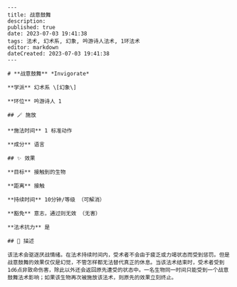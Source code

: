 
    ---
    title: 战意鼓舞
    description: 
    published: true
    date: 2023-07-03 19:41:38
    tags: 法术, 幻术系, 幻象, 吟游诗人法术, 1环法术
    editor: markdown
    dateCreated: 2023-07-03 19:41:38
    ---

    # **战意鼓舞** *Invigorate*

    **学派** 幻术系 \[幻象\] 

    **环位** 吟游诗人 1

    ## 🪄 施放

    **施法时间** 1 标准动作

    **成分** 语言

    ## ✨ 效果 

    **目标** 接触到的生物 

    **距离** 接触  

    **持续时间** 10分钟/等级 （可解消） 

    **豁免** 意志，通过则无效 （无害）

    **法术抗力** 是

    ## 📖 描述

    该法术会驱逐厌战情绪。在法术持续时间内，受术者不会由于疲乏或力竭状态而受到惩罚。但是战意鼓舞的效果仅仅是幻觉，不管怎样都无法替代真正的休息。当该法术结束时，受术者受到1d6点非致命伤害，除此以外还会返回原先遭受的状态中。一名生物同一时间只能受到一个战意鼓舞法术影响；如果该生物再次被施放该法术，则原先的效果立刻终止。
    